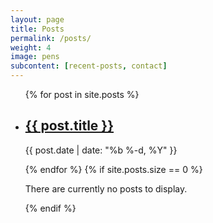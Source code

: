 ```yaml
---
layout: page
title: Posts
permalink: /posts/
weight: 4
image: pens
subcontent: [recent-posts, contact]
---
```


<ul class="post-list">
  {% for post in site.posts %}
    <li>
      <h2>
        <a class="post-link" href="{{ post.url | prepend: site.baseurl }}">{{ post.title }}</a>
      </h2>
      <p><span class="post-meta">{{ post.date | date: "%b %-d, %Y" }}</span></p>
    </li>
  {% endfor %}
  {% if site.posts.size == 0 %}
    <p>There are currently no posts to display.</p>
  {% endif %}
</ul>
